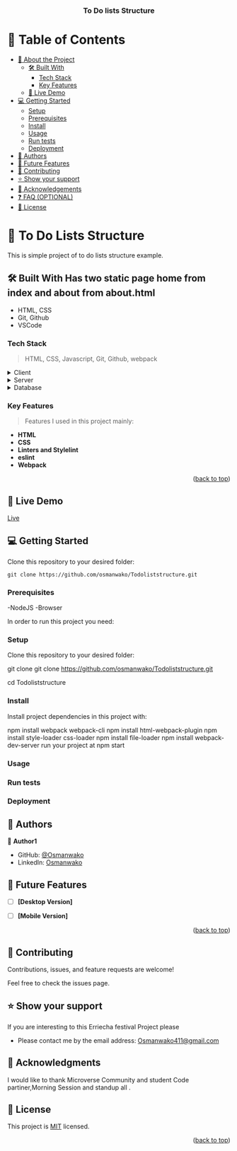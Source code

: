 <a name="readme-top"></a>

<div align="center">

  <h3><b>To Do lists Structure </b></h3>

</div>

<!-- TABLE OF CONTENTS -->

# 📗 Table of Contents

- [📖 About the Project](#about-project)
  - [🛠 Built With](#built-with)
    - [Tech Stack](#tech-stack)
    - [Key Features](#key-features)
  - [🚀 Live Demo](#live-demo)
- [💻 Getting Started](#getting-started)
  - [Setup](#setup)
  - [Prerequisites](#prerequisites)
  - [Install](#install)
  - [Usage](#usage)
  - [Run tests](#run-tests)
  - [Deployment](#triangular_flag_on_post-deployment)
- [👥 Authors](#authors)
- [🔭 Future Features](#future-features)
- [🤝 Contributing](#contributing)
- [⭐️ Show your support](#support)
- [🙏 Acknowledgements](#acknowledgements)
- [❓ FAQ (OPTIONAL)](#faq)
- [📝 License](#license)

<!-- PROJECT DESCRIPTION -->

# 📖 To Do Lists Structure <a name="about-project"></a>

This is simple project of to do lists structure example. 

## 🛠 Built With <a name="built-with"></a> Has two static page home from index and about from about.html
- HTML, CSS
- Git, Github
- VSCode
### Tech Stack <a name="tech-stack"></a>
> HTML,
> CSS,
> Javascript,
> Git,
> Github,
> webpack
<details>
  <summary>Client</summary>
  <ul>
    <li><a href="https://www.w3schools.com/html/">html</a></li>
    <li><a href="https://www.w3schools.com/css/">css</a></li>
    <li><a href="https://www.w3schools.com/js/">Js</a></li>
    <li><a href="https://webpack.js.org/">Webpack</a></li>

  </ul>
</details>

<details>
  <summary>Server</summary>
  
</details>

<details>
<summary>Database</summary>
  <ul>
    <li><a href="#">No database for time being</a></li>
  </ul>
</details>

<!-- Features -->

### Key Features <a name="key-features"></a>
> Features I used in this project mainly:

- **HTML**
- **CSS**
- **Linters and Stylelint**
- **eslint**
- **Webpack**

<p align="right">(<a href="#readme-top">back to top</a>)</p>

<!-- LIVE DEMO -->

## 🚀 Live Demo <a name="live-demo"></a>

[Live](https://github.com/osmanwako/Todoliststructure/)

<!-- GETTING STARTED -->

## 💻 Getting Started <a name="getting-started"></a>

Clone this repository to your desired folder:

```
git clone https://github.com/osmanwako/Todoliststructure.git
```
### Prerequisites

-NodeJS
-Browser

In order to run this project you need:

### Setup

Clone this repository to your desired folder:

git clone git clone https://github.com/osmanwako/Todoliststructure.git

cd Todoliststructure
### Install

Install project dependencies in this project with:

npm install webpack webpack-cli
npm install html-webpack-plugin
npm install style-loader css-loader
npm install file-loader
npm install webpack-dev-server
run your project at npm start
### Usage

### Run tests

### Deployment

<!-- AUTHORS -->

## 👥 Authors <a name="authors"></a>

👤 **Author1**

- GitHub: [@Osmanwako](https://github.com/osmanwako)
- LinkedIn: [Osmanwako](https://www.linkedin.com/in/osman-wako-08663825a/)
     
<!-- FUTURE FEATURES -->

## 🔭 Future Features <a name="future-features"></a>

- [ ] **[Desktop Version]**
- [ ] **[Mobile Version]**


<p align="right">(<a href="#readme-top">back to top</a>)</p>

<!-- CONTRIBUTING -->

## 🤝 Contributing <a name="contributing"></a>

Contributions, issues, and feature requests are welcome!

Feel free to check the issues page.

<!-- SUPPORT -->

## ⭐️ Show your support <a name="support"></a>

If you are interesting to this Erriecha festival Project please

- Please contact me by the email address: Osmanwako411@gmail.com

<!-- ACKNOWLEDGEMENTS -->

## 🙏 Acknowledgments <a name="acknowledgements"></a>

I would like to thank Microverse Community and student Code partiner,Morning Session and standup all .

<!-- LICENSE -->

## 📝 License <a name="license"></a>

This project is [MIT](./MIT.md) licensed.

<p align="right">(<a href="#readme-top">back to top</a>)</p>
